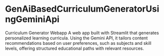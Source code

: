 # GenAiBasedCurriculumGeneratorUsingGeminiApi
Curriculum Generator Webapp A web app built with Streamlit that generates personalized learning curricula. Using the Gemini API, it tailors content recommendations based on user preferences, such as subjects and skill levels, offering structured educational paths with relevant resources.
